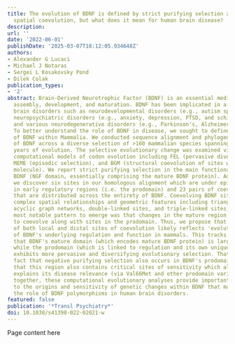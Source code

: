 ```yaml
---
title: The evolution of BDNF is defined by strict purifying selection and prodomain
  spatial coevolution, but what does it mean for human brain disease?
description:
url: ''
date: '2022-06-01'
publishDate: '2025-03-07T18:12:05.934648Z'
authors:
- Alexander G Lucaci
- Michael J Notaras
- Sergei L Kosakovsky Pond
- Dilek Colak
publication_types:
- '2'
abstract: Brain-Derived Neurotrophic Factor (BDNF) is an essential mediator of brain
  assembly, development, and maturation. BDNF has been implicated in a variety of
  brain disorders such as neurodevelopmental disorders (e.g., autism spectrum disorder),
  neuropsychiatric disorders (e.g., anxiety, depression, PTSD, and schizophrenia),
  and various neurodegenerative disorders (e.g., Parkinson's, Alzheimer's, etc.).
  To better understand the role of BDNF in disease, we sought to define the evolution
  of BDNF within Mammalia. We conducted sequence alignment and phylogenetic reconstruction
  of BDNF across a diverse selection of >160 mammalian species spanning ~177 million
  years of evolution. The selective evolutionary change was examined via several independent
  computational models of codon evolution including FEL (pervasive diversifying selection),
  MEME (episodic selection), and BGM (structural coevolution of sites within a single
  molecule). We report strict purifying selection in the main functional domain of
  BDNF (NGF domain, essentially comprising the mature BDNF protein). Additionally,
  we discover six sites in our homologous alignment which are under episodic selection
  in early regulatory regions (i.e. the prodomain) and 23 pairs of coevolving sites
  that are distributed across the entirety of BDNF. Coevolving BDNF sites exhibited
  complex spatial relationships and geometric features including triangular relations,
  acyclic graph networks, double-linked sites, and triple-linked sites, although the
  most notable pattern to emerge was that changes in the mature region of BDNF tended
  to coevolve along with sites in the prodomain. Thus, we propose that the discovery
  of both local and distal sites of coevolution likely reflects 'evolutionary fine-tuning'
  of BDNF's underlying regulation and function in mammals. This tracks with the observation
  that BDNF's mature domain (which encodes mature BDNF protein) is largely conserved,
  while the prodomain (which is linked to regulation and its own unique functionality)
  exhibits more pervasive and diversifying evolutionary selection. That said, the
  fact that negative purifying selection also occurs in BDNF's prodomain also highlights
  that this region also contains critical sites of sensitivity which also partially
  explains its disease relevance (via Val66Met and other prodomain variants). Taken
  together, these computational evolutionary analyses provide important context as
  to the origins and sensitivity of genetic changes within BDNF that may help to deconvolute
  the role of BDNF polymorphisms in human brain disorders.
featured: false
publication: '*Transl Psychiatry*'
doi: 10.1038/s41398-022-02021-w
---
```


Page content here